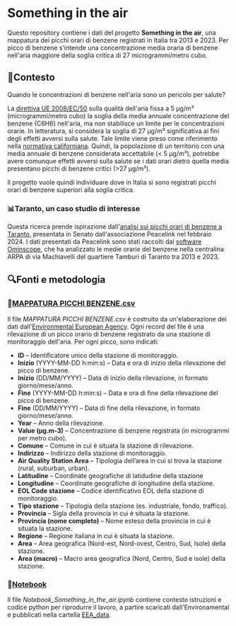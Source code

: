 # Something in the air
Questo repository contiene i dati del progetto **Something in the air**, una mappatura dei picchi orari di benzene registrati in Italia tra 2013 e 2023. 
Per picco di benzene s'intende una concentrazione media oraria di benzene nell'aria maggiore della soglia critica di 27 microgrammi/metro cubo. 

## 📖Contesto
Quando le concentrazioni di benzene nell'aria sono un pericolo per salute?

La [direttiva UE 2008/EC/50](https://eur-lex.europa.eu/eli/dir/2008/50/oj/ita/pdf) sulla qualità dell'aria fissa a 5 µg/m³ (microgrammi/metro cubo) la soglia della media annuale concentrazione del benzene (C6H6) nell'aria, ma non stabilisce un limite per le concentrazioni orarie. In letteratura, si considera la soglia di 27 µg/m³ significativa ai fini degli effetti avversi sulla salute. Tale limite viene preso come riferimento nella [normativa californiana](https://oehha.ca.gov/chemicals/benzene). Quindi, la popolazione di un territorio con una media annuale di benzene considerata accettabile (< 5 µg/m³), potrebbe avere comunque effetti avversi sulla salute se i dati orari dietro quella media presentano picchi di benzene critici (>27 µg/m³).

Il progetto vuole quindi individuare dove in Italia si sono registrati picchi orari di benzene superiori alla soglia critica.

### 📊Taranto, un caso studio di interesse
Questa ricerca prende ispirazione dall'[analisi sui picchi orari di benzene a Taranto](https://www.isdenews.it/i-picchi-di-benzene-a-taranto/), presentata in Senato dall'associazione Peacelink nel febbraio 2024. I dati presentati da Peacelink sono stati raccolti dal [software Ominscope](https://www.peacelink.it/ariataranto), che ha analizzato le medie orarie del benzene nella centralina ARPA di via Machiavelli del quartiere Tamburi di Taranto tra 2013 e 2023.




## 🔍Fonti e metodologia

### 📌[MAPPATURA PICCHI BENZENE.csv](https://github.com/schenzio/picchi_benzene/blob/main/MAPPATURA%20PICCHI%20BENZENE.csv)
Il file *MAPPATURA PICCHI BENZENE.csv* è costruito da un'elaborazione dei dati dall'[Environmental European Agency](https://eeadmz1-downloads-webapp.azurewebsites.net/). 
Ogni record del file è una rilevazione di un picco orario di benzene registrato da una stazione di monitoraggio dell'aria. 
Per ogni picco, sono indicati:

- **ID** – Identificatore unico della stazione di monitoraggio.
- **Inizio** (YYYY-MM-DD h:min:s) – Data e ora di inizio della rilevazione del picco di benzene.
- **Inizio** (DD/MM/YYYY) – Data di inizio della rilevazione, in formato giorno/mese/anno.
- **Fine** (YYYY-MM-DD h:min:s) – Data e ora di fine della rilevazione del picco di benzene.
- **Fine** (DD/MM/YYYY) – Data di fine della rilevazione, in formato giorno/mese/anno.
- **Year** – Anno della rilevazione.
- **Value (μg.m-3)** – Concentrazione di benzene registrata (in microgrammi per metro cubo).
- **Comune** – Comune in cui è situata la stazione di rilevazione.
- **Indirizzo** – Indirizzo della stazione di monitoraggio.
- **Air Quality Station Area** – Tipologia dell’area in cui si trova la stazione (rural, suburban, urban).
- **Latitudine** – Coordinate geografiche di latidudine della stazione
- **Longitudine** – Coordinate geografiche di longitudine della stazione.
- **EOL Code stazione** – Codice identificativo EOL della stazione di monitoraggio.
- **Tipo stazione** – Tipologia della stazione (es. industriale, fondo, traffico).
- **Provincia** – Sigla della provincia in cui è situata la stazione.
- **Provincia (nome completo)** – Nome esteso della provincia in cui è situata la stazione.
- **Regione** – Regione italiana in cui è situata la stazione.
- **Area** – Area geografica (Nord-est, Nord-ovest, Centro, Sud, Isole) della stazione.
- **Area (macro)** – Macro area geografica (Nord, Centro, Sud e isole) della stazione.

### 📌[Notebook](https://github.com/schenzio/picchi_benzene/blob/main/Notebook_Something_in_the_air.ipynb)
Il file *Notebook_Something_in_the_air.ipynb* contiene contesto istruzioni e codice python per riprodurre il lavoro, a partire scaricati dall'Environamental e pubblicati nella cartella [EEA_data](https://github.com/schenzio/picchi_benzene/tree/main/EEA_data).
